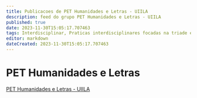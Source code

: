 ```yaml
---
title: Publicacoes de PET Humanidades e Letras - UIILA 
description: feed do grupo PET Humanidades e Letras - UIILA
published: true
date: 2023-11-30T15:05:17.707463
tags: Interdisciplinar, Praticas interdisciplinares focadas na triade ensino-pesquisa-extensao.
editor: markdown
dateCreated: 2023-11-30T15:05:17.707463
---
```


# PET Humanidades e Letras
[PET Humanidades e Letras - UIILA](/grupo/49PETHumanidadeseLetrasUIILA)